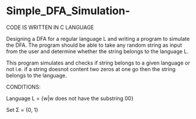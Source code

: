 # Simple_DFA_Simulation-

CODE IS WRITTEN IN C LANGUAGE

Designing a DFA for a regular language L and writing a program to simulate the DFA. The program should be 
able to take any random string as input from the user and determine whether the string belongs to the
language L.

This program simulates and checks if string belongs to a given language or not i.e. 
if a string doesnot content two zeros at one go then the string belongs to the language.

CONDITIONS:

Language L = {w|w does not have the substring 00}

Set      Σ = {0, 1}
